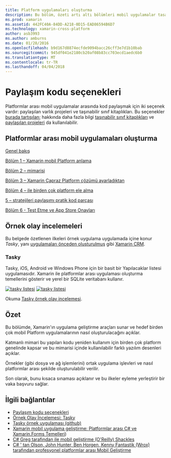 ```yaml
---
title: Platform uygulamaları oluşturma
description: Bu bölüm, özeti artı altı bölümleri mobil uygulamalar tasarlama ve test etme ve çeşitli uygulama mağazaları dağıtma için Xamarin nasıl çalıştığını anlamak gelen Xamarin geliştirme platformu – kullanarak uygulamalarının nasıl oluşturulacağını anlatır.
ms.prod: xamarin
ms.assetid: 442FC40A-84DD-A218-0D15-EAD86594B6D7
ms.technology: xamarin-cross-platform
author: asb3993
ms.author: amburns
ms.date: 01/28/2016
ms.openlocfilehash: b9d167d8874ecfde9094bacc26cff3e7d1b10bab
ms.sourcegitcommit: 945df041e2180cb20af08b83cc703ecd1aedc6b0
ms.translationtype: MT
ms.contentlocale: tr-TR
ms.lasthandoff: 04/04/2018
---
```

# <a name="sharing-code-options"></a>Paylaşım kodu seçenekleri

Platformlar arası mobil uygulamalar arasında kod paylaşmak için iki seçenek vardır: paylaşılan varlık projeleri ve taşınabilir sınıf kitaplıkları. Bu seçenekler [burada tartışılan](~/cross-platform/app-fundamentals/code-sharing.md); hakkında daha fazla bilgi [taşınabilir sınıf kitaplıkları](~/cross-platform/app-fundamentals/pcl.md) ve [paylaşılan projeleri](~/cross-platform/app-fundamentals/shared-projects.md) da kullanılabilir.

<a name="Sections" />

## <a name="building-cross-platform-mobile-apps"></a>Platformlar arası mobil uygulamaları oluşturma

 [Genel bakış](~/cross-platform/app-fundamentals/building-cross-platform-applications/overview.md)

 [Bölüm 1 – Xamarin mobil Platform anlama](~/cross-platform/app-fundamentals/building-cross-platform-applications/understanding-the-xamarin-mobile-platform.md)

 [Bölüm 2 – mimarisi](~/cross-platform/app-fundamentals/building-cross-platform-applications/architecture.md)

 [Bölüm 3 – Xamarin Çapraz Platform çözümü ayarladıktan](~/cross-platform/app-fundamentals/building-cross-platform-applications/setting-up-a-xamarin-cross-platform-solution.md)

 [Bölüm 4 – ile birden çok platform ele alma](~/cross-platform/app-fundamentals/building-cross-platform-applications/platform-divergence-abstraction-divergent-implementation.md)

 [5 – stratejileri paylaşımı pratik kod parçası](~/cross-platform/app-fundamentals/building-cross-platform-applications/practical-code-sharing-strategies.md)

 [Bölüm 6 - Test Etme ve App Store Onayları](~/cross-platform/app-fundamentals/building-cross-platform-applications/testing-and-app-store-approvals.md)

 <a name="Cross-Platform_Mobile_Application_Case_Studies" />


## <a name="case-studies"></a>Örnek olay incelemeleri

Bu belgede özetlenen ilkeleri örnek uygulama uygulamada içine konur *Tasky*, yanı [uygulamaları önceden oluşturulmuş](https://xamarin.com/prebuilt) gibi [Xamarin CRM](https://xamarin.com/prebuilt/#xamarincrm).

 <a name="Tasky" />


### <a name="tasky"></a>Tasky

Tasky, iOS, Android ve Windows Phone için bir basit bir Yapılacaklar listesi uygulamasıdır.
Xamarin ile platformlar arası uygulaması oluşturma temellerini gösterir ve yerel bir SQLite veritabanı kullanır.

 [![tasky listesi](images/iphone-list-sml.png)](images/iphone-list.png#lightbox) [ ![tasky listesi](images/iphone-list-sml.png)](images/iphone-list.png#lightbox)

Okuma [Tasky örnek olay incelemesi](~/cross-platform/app-fundamentals/building-cross-platform-applications/case-study-tasky.md).


## <a name="summary"></a>Özet

Bu bölümde, Xamarin'ın uygulama geliştirme araçları sunar ve hedef birden çok mobil Platform uygulamalarının nasıl oluşturulacağını açıklar.

Katmanlı mimari bu yapıları kodu yeniden kullanım için birden çok platform genelinde kapsar ve bu mimarisi içinde kullanılabilir farklı yazılım desenleri açıklar.

Örnekler (gibi dosya ve ağ işlemlerini) ortak uygulama işlevleri ve nasıl platformlar arası şekilde oluşturulabilir verilir.

Son olarak, bunu kısaca sınaması açıklanır ve bu ilkeler eyleme yerleştirir bir vaka başvuru sağlar.



## <a name="related-links"></a>İlgili bağlantılar

- [Paylaşım kodu seçenekleri](~/cross-platform/app-fundamentals/code-sharing.md)
- [Örnek Olay İncelemesi: Tasky](~/cross-platform/app-fundamentals/building-cross-platform-applications/case-study-tasky.md)
- [Tasky örnek uygulaması (github)](https://developer.xamarin.com/samples/mobile/TaskyPortable/)
- [Xamarin mobil uygulama geliştirme: Platformlar arası C# ve Xamarin.Forms Temelleri](http://www.amazon.com/Xamarin-Mobile-Application-Development-Cross-Platform/dp/1484202155/))
- [C# Greg tarafından ile mobil geliştirme (O'Reilly) Shackles](http://shop.oreilly.com/product/0636920024002.do)
- [C# ' tan Olson, John Hunter, Ben Horgen, Kenny Fantastik (Wrox) tarafından profesyonel platformlar arası Mobil Geliştirme](http://www.wiley.com/WileyCDA/WileyTitle/productCd-1118157702.html)
